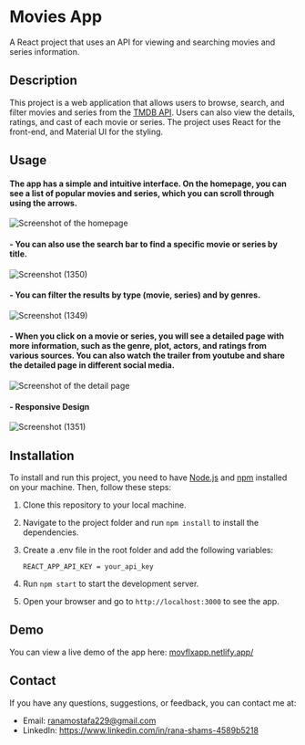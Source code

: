 # Movies App

A React project that uses an API for viewing and searching movies and series information.

## Description

This project is a web application that allows users to browse, search, and filter movies and series from the [TMDB API](https://developer.themoviedb.org/reference).
Users can also view the details, ratings, and cast of each movie or series. The project uses React for the front-end, and Material UI for the styling.

## Usage

#### The app has a simple and intuitive interface. On the homepage, you can see a list of popular movies and series, which you can scroll through using the arrows. 

![Screenshot of the homepage](https://github.com/ranamostafa229/real_estate_app/assets/57458722/746b6294-16ca-40cf-b98a-6b169bb3425c)

#### - You can also use the search bar to find a specific movie or series by title.

![Screenshot (1350)](https://github.com/ranamostafa229/real_estate_app/assets/57458722/91ae6d2d-27ef-48c5-adbc-51b8fde6a87a)

#### - You can filter the results by type (movie, series) and by genres.

![Screenshot (1349)](https://github.com/ranamostafa229/real_estate_app/assets/57458722/5ae2ae9f-08ba-4b6a-ba48-724285ec1503)

#### - When you click on a movie or series, you will see a detailed page with more information, such as the genre, plot, actors, and ratings from various sources. You can also watch the trailer from youtube and share the detailed page in different social media.

![Screenshot of the detail page](https://github.com/ranamostafa229/real_estate_app/assets/57458722/080e2d51-ac8a-4a19-b0a3-08328799100d)

#### - Responsive Design

![Screenshot (1351)](https://github.com/ranamostafa229/real_estate_app/assets/57458722/4316aaa8-84c0-4caa-839e-18e238c8cc20)
  
## Installation

To install and run this project, you need to have [Node.js](https://nodejs.org/en/download) and [npm](https://docs.npmjs.com/downloading-and-installing-node-js-and-npm) installed on your machine. Then, follow these steps:

1. Clone this repository to your local machine.
2. Navigate to the project folder and run `npm install` to install the dependencies.
3. Create a .env file in the root folder and add the following variables:

   ```
   REACT_APP_API_KEY = your_api_key 
   ```
5. Run `npm start` to start the development server.
6. Open your browser and go to `http://localhost:3000` to see the app.

## Demo
You can view a live demo of the app here: <a href='movflxapp.netlify.app/'> movflxapp.netlify.app/</a>
## Contact

If you have any questions, suggestions, or feedback, you can contact me at:

- Email: ranamostafa229@gmail.com
- LinkedIn: <a href='https://www.linkedin.com/in/rana-shams-4589b5218'>https://www.linkedin.com/in/rana-shams-4589b5218</a>


